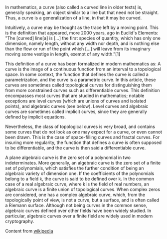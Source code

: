 In mathematics, a curve (also called a curved line in older texts) is, generally speaking, an object similar to a line but that need not be straight. Thus, a curve is a generalization of a line, in that it may be curved.<!--more-->

Intuitively, a curve may be thought as the trace left by a moving point. This is the definition that appeared, more 2000 years, ago in Euclid's Elements: "The [curved] line[a] is […] the first species of quantity, which has only one dimension, namely length, without any width nor depth, and is nothing else than the flow or run of the point which […] will leave from its imaginary moving some vestige in length, exempt of any width."[1]

This definition of a curve has been formalized in modern mathematics as: A curve is the image of a continuous function from an interval to a topological space. In some context, the function that defines the curve is called a parametrization, and the curve is a parametric curve. In this article, these curves are sometimes called topological curves for distinguishing them from more constrained curves such as differentiable curves. This definition encompasses most curves that are studied in mathematics; notable exceptions are level curves (which are unions of curves and isolated points), and algebraic curves (see below). Level curves and algebraic curves are sometimes called implicit curves, since they are generally defined by implicit equations.

Nevertheless, the class of topological curves is very broad, and contains some curves that do not look as one may expect for a curve, or even cannot been drawn. This is the case of space-filling curves and fractal curves. For insuring more regularity, the function that defines a curve is often supposed to be differentiable, and the curve is then said a differentiable curve.

A plane algebraic curve is the zero set of a polynomial in two indeterminates. More generally, an algebraic curve is the zero set of a finite set of polynomials, which satisfies the further condition of being an algebraic variety of dimension one. If the coefficients of the polynomials belong to a field k, the curve is said to be defined over k. In the common case of a real algebraic curve, where k is the field of real numbers, an algebraic curve is a finite union of topological curves. When complex zeros are considered, one has a complex algebraic curve, which, from the topologically point of view, is not a curve, but a surface, and is often called a Riemann surface. Although not being curves in the common sense, algebraic curves defined over other fields have been widely studied. In particular, algebraic curves over a finite field are widely used in modern cryptography. 

Content from [wikipedia](https://en.wikipedia.org/wiki/Curve)
